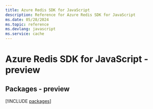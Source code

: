 ```yaml
---
title: Azure Redis SDK for JavaScript
description: Reference for Azure Redis SDK for JavaScript
ms.date: 05/28/2024
ms.topic: reference
ms.devlang: javascript
ms.service: cache
---
```

# Azure Redis SDK for JavaScript - preview
## Packages - preview
[!INCLUDE [packages](redis-index.md)]
